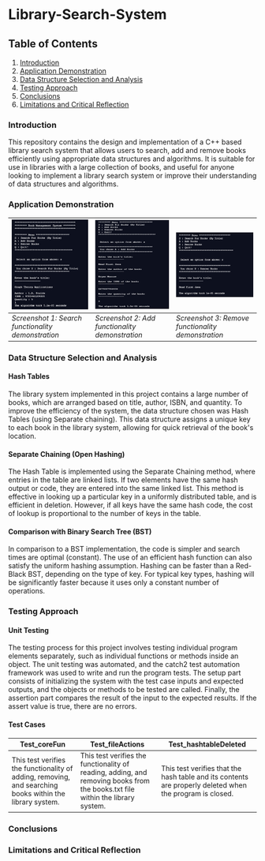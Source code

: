 # Library-Search-System

## Table of Contents
1. [Introduction](#introduction)
2. [Application Demonstration](#application-demonstration)
3. [Data Structure Selection and Analysis](#data-structure-selection-and-analysis)
4. [Testing Approach](#testing-approach)
5. [Conclusions](#conclusions)
6. [Limitations and Critical Reflection](#limitations-and-critical-reflection)



### Introduction
This repository contains the design and implementation of a C++ based library search system that allows users to search, add and remove books efficiently using appropriate data structures and algorithms. It is suitable for use in libraries with a large collection of books, and useful for anyone looking to implement a library search system or improve their understanding of data structures and algorithms.

### Application Demonstration

| ![](https://github.com/Deadrep/Library-Search-System/blob/main/SC_1.png) | ![](https://github.com/Deadrep/Library-Search-System/blob/main/SC_2.png) | ![](https://github.com/Deadrep/Library-Search-System/blob/main/SC_3.png) |
| --- | ----------- | ----------- |
| *Screenshot 1: Search functionality demonstration* | *Screenshot 2: Add functionality demonstration* | *Screenshot 3: Remove functionality demonstration* |

### Data Structure Selection and Analysis

#### Hash Tables

The library system implemented in this project contains a large number of books, which are arranged based on title, author, ISBN, and quantity. To improve the efficiency of the system, the data structure chosen was Hash Tables (using Separate chaining). This data structure assigns a unique key to each book in the library system, allowing for quick retrieval of the book's location.

#### Separate Chaining (Open Hashing)

The Hash Table is implemented using the Separate Chaining method, where entries in the table are linked lists. If two elements have the same hash output or code, they are entered into the same linked list. This method is effective in looking up a particular key in a uniformly distributed table, and is efficient in deletion. However, if all keys have the same hash code, the cost of lookup is proportional to the number of keys in the table.

#### Comparison with Binary Search Tree (BST)

In comparison to a BST implementation, the code is simpler and search times are optimal (constant). The use of an efficient hash function can also satisfy the uniform hashing assumption. Hashing can be faster than a Red-Black BST, depending on the type of key. For typical key types, hashing will be significantly faster because it uses only a constant number of operations.

### Testing Approach

#### Unit Testing
The testing process for this project involves testing individual program elements separately, such as individual functions or methods inside an object. The unit testing was automated, and the catch2 test automation framework was used to write and run the program tests. The setup part consists of initializing the system with the test case inputs and expected outputs, and the objects or methods to be tested are called. Finally, the assertion part compares the result of the input to the expected results. If the assert value is true, there are no errors.

#### Test Cases

| Test_coreFun | Test_fileActions | Test_hashtableDeleted |
| --- | ----------- | ----------- |
| This test verifies the functionality of adding, removing, and searching books within the library system. | This test verifies the functionality of reading, adding, and removing books from the books.txt file within the library system. | This test verifies that the hash table and its contents are properly deleted when the program is closed. |


### Conclusions

### Limitations and Critical Reflection
